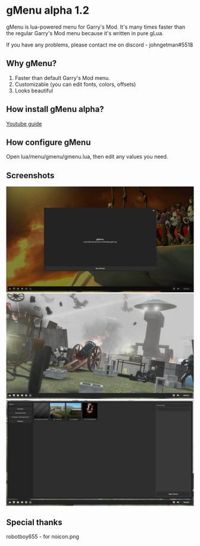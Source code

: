 # gMenu alpha 1.2
gMenu is lua-powered menu for Garry's Mod.
It's many times faster than the regular Garry's Mod menu because it's written in pure gLua.

If you have any problems, please contact me on discord - johngetman#5518

## Why gMenu?
1. Faster than default Garry's Mod menu.
2. Customizable (you can edit fonts, colors, offsets)
3. Looks beautiful

## How install gMenu alpha?
[Youtube guide](https://youtu.be/2KcPMqkw3nI)

## How configure gMenu
Open lua/menu/gmenu/gmenu.lua, then edit any values you need.

## Screenshots
![First](https://github.com/johngetman/gmenu/blob/main/screenshots/01.png?raw=true)
![Second](https://github.com/johngetman/gmenu/blob/main/screenshots/02.png?raw=true)
![Tritary](https://github.com/johngetman/gmenu/blob/main/screenshots/03.png?raw=true)

## Special thanks
robotboy655 - for noicon.png

